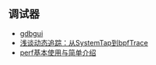 ## 调试器

- [gdbgui](https://www.gdbgui.com/)
- [浅谈动态追踪：从SystemTap到bpfTrace](https://blog.csdn.net/weixin_43705457/article/details/120568408?spm=1001.2014.3001.5501)
- [perf基本使用与简单介绍](https://blog.csdn.net/weixin_43705457/article/details/119855808?spm=1001.2014.3001.5501)
